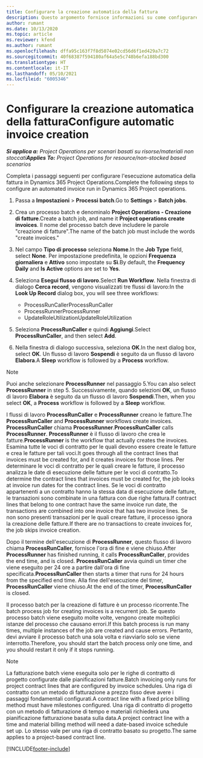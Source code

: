 ```yaml
---
title: Configurare la creazione automatica della fattura
description: Questo argomento fornisce informazioni su come configurare il sistema per generare fatture automaticamente.
author: rumant
ms.date: 10/13/2020
ms.topic: article
ms.reviewer: kfend
ms.author: rumant
ms.openlocfilehash: dffa95c163f7f8d5074e02cd56d6f1ed429a7c72
ms.sourcegitcommit: 40f68387f594180af64a5e5c748b6efa188bd300
ms.translationtype: HT
ms.contentlocale: it-IT
ms.lasthandoff: 05/10/2021
ms.locfileid: "6005346"
---
```

# <a name="configure-automatic-invoice-creation"></a><span data-ttu-id="3fd81-103">Configurare la creazione automatica della fattura</span><span class="sxs-lookup"><span data-stu-id="3fd81-103">Configure automatic invoice creation</span></span>

<span data-ttu-id="3fd81-104">_**Si applica a:** Project Operations per scenari basati su risorse/materiali non stoccati_</span><span class="sxs-lookup"><span data-stu-id="3fd81-104">_**Applies To:** Project Operations for resource/non-stocked based scenarios_</span></span>


<span data-ttu-id="3fd81-105">Completa i passaggi seguenti per configurare l'esecuzione automatica della fattura in Dynamics 365 Project Operations.</span><span class="sxs-lookup"><span data-stu-id="3fd81-105">Complete the following steps to configure an automated invoice run in Dynamics 365 Project operations.</span></span>

1. <span data-ttu-id="3fd81-106">Passa a **Impostazioni** > **Processi batch**.</span><span class="sxs-lookup"><span data-stu-id="3fd81-106">Go to **Settings** > **Batch jobs**.</span></span>
2. <span data-ttu-id="3fd81-107">Crea un processo batch e denominalo **Project Operations - Creazione di fatture**.</span><span class="sxs-lookup"><span data-stu-id="3fd81-107">Create a batch job, and name it **Project operations create invoices**.</span></span> <span data-ttu-id="3fd81-108">Il nome del processo batch deve includere le parole "creazione di fatture".</span><span class="sxs-lookup"><span data-stu-id="3fd81-108">The name of the batch job must include the words "create invoices."</span></span>
3. <span data-ttu-id="3fd81-109">Nel campo **Tipo di processo** seleziona **Nome**.</span><span class="sxs-lookup"><span data-stu-id="3fd81-109">In the **Job Type** field, select **None**.</span></span> <span data-ttu-id="3fd81-110">Per impostazione predefinita, le opzioni **Frequenza giornaliera** e **Attivo** sono impostate su **Sì**.</span><span class="sxs-lookup"><span data-stu-id="3fd81-110">By default, the **Frequency Daily** and **Is Active** options are set to **Yes**.</span></span>
4. <span data-ttu-id="3fd81-111">Seleziona **Esegui flusso di lavoro**.</span><span class="sxs-lookup"><span data-stu-id="3fd81-111">Select **Run Workflow**.</span></span> <span data-ttu-id="3fd81-112">Nella finestra di dialogo **Cerca record**, vengono visualizzati tre flussi di lavoro:</span><span class="sxs-lookup"><span data-stu-id="3fd81-112">In the **Look Up Record** dialog box, you will see three workflows:</span></span>

    - <span data-ttu-id="3fd81-113">ProcessRunCaller</span><span class="sxs-lookup"><span data-stu-id="3fd81-113">ProcessRunCaller</span></span>
    - <span data-ttu-id="3fd81-114">ProcessRunner</span><span class="sxs-lookup"><span data-stu-id="3fd81-114">ProcessRunner</span></span>
    - <span data-ttu-id="3fd81-115">UpdateRoleUtilization</span><span class="sxs-lookup"><span data-stu-id="3fd81-115">UpdateRoleUtilization</span></span>

5. <span data-ttu-id="3fd81-116">Seleziona **ProcessRunCaller** e quindi **Aggiungi**.</span><span class="sxs-lookup"><span data-stu-id="3fd81-116">Select **ProcessRunCaller**, and then select **Add**.</span></span>
6. <span data-ttu-id="3fd81-117">Nella finestra di dialogo successiva, seleziona **OK**.</span><span class="sxs-lookup"><span data-stu-id="3fd81-117">In the next dialog box, select **OK**.</span></span> <span data-ttu-id="3fd81-118">Un flusso di lavoro **Sospendi** è seguito da un flusso di lavoro **Elabora**.</span><span class="sxs-lookup"><span data-stu-id="3fd81-118">A **Sleep** workflow is followed by a **Process** workflow.</span></span>

  > [!NOTE]
  > <span data-ttu-id="3fd81-119">Puoi anche selezionare **ProcessRunner** nel passaggio 5.</span><span class="sxs-lookup"><span data-stu-id="3fd81-119">You can also select **ProcessRunner** in step 5.</span></span> <span data-ttu-id="3fd81-120">Successivamente, quando selezioni **OK**, un flusso di lavoro **Elabora** è seguito da un flusso di lavoro **Sospendi**.</span><span class="sxs-lookup"><span data-stu-id="3fd81-120">Then, when you select **OK**, a **Process** workflow is followed by a **Sleep** workflow.</span></span>

<span data-ttu-id="3fd81-121">I flussi di lavoro **ProcessRunCaller** e **ProcessRunner** creano le fatture.</span><span class="sxs-lookup"><span data-stu-id="3fd81-121">The **ProcessRunCaller** and **ProcessRunner** workflows create invoices.</span></span> <span data-ttu-id="3fd81-122">**ProcessRunCaller** chiama **ProcessRunner**.</span><span class="sxs-lookup"><span data-stu-id="3fd81-122">**ProcessRunCaller** calls **ProcessRunner**.</span></span> <span data-ttu-id="3fd81-123">**ProcessRunner** è il flusso di lavoro che crea le fatture.</span><span class="sxs-lookup"><span data-stu-id="3fd81-123">**ProcessRunner** is the workflow that actually creates the invoices.</span></span> <span data-ttu-id="3fd81-124">Esamina tutte le voci di contratto per le quali devono essere create le fatture e crea le fatture per tali voci.</span><span class="sxs-lookup"><span data-stu-id="3fd81-124">It goes through all the contract lines that invoices must be created for, and it creates invoices for those lines.</span></span> <span data-ttu-id="3fd81-125">Per determinare le voci di contratto per le quali creare le fatture, il processo analizza le date di esecuzione delle fatture per le voci di contratto.</span><span class="sxs-lookup"><span data-stu-id="3fd81-125">To determine the contract lines that invoices must be created for, the job looks at invoice run dates for the contract lines.</span></span> <span data-ttu-id="3fd81-126">Se le voci di contratto appartenenti a un contratto hanno la stessa data di esecuzione delle fatture, le transazioni sono combinate in una fattura con due righe fattura.</span><span class="sxs-lookup"><span data-stu-id="3fd81-126">If contract lines that belong to one contract have the same invoice run date, the transactions are combined into one invoice that has two invoice lines.</span></span> <span data-ttu-id="3fd81-127">Se non sono presenti transazioni per le quali creare fatture, il processo ignora la creazione delle fatture.</span><span class="sxs-lookup"><span data-stu-id="3fd81-127">If there are no transactions to create invoices for, the job skips invoice creation.</span></span>

<span data-ttu-id="3fd81-128">Dopo il termine dell'esecuzione di **ProcessRunner**, questo flusso di lavoro chiama **ProcessRunCaller**, fornisce l'ora di fine e viene chiuso.</span><span class="sxs-lookup"><span data-stu-id="3fd81-128">After **ProcessRunner** has finished running, it calls **ProcessRunCaller**, provides the end time, and is closed.</span></span> <span data-ttu-id="3fd81-129">**ProcessRunCaller** avvia quindi un timer che viene eseguito per 24 ore a partire dall'ora di fine specificata.</span><span class="sxs-lookup"><span data-stu-id="3fd81-129">**ProcessRunCaller** then starts a timer that runs for 24 hours from the specified end time.</span></span> <span data-ttu-id="3fd81-130">Alla fine dell'esecuzione del timer, **ProcessRunCaller** viene chiuso.</span><span class="sxs-lookup"><span data-stu-id="3fd81-130">At the end of the timer, **ProcessRunCaller** is closed.</span></span>

<span data-ttu-id="3fd81-131">Il processo batch per la creazione di fatture è un processo ricorrente.</span><span class="sxs-lookup"><span data-stu-id="3fd81-131">The batch process job for creating invoices is a recurrent job.</span></span> <span data-ttu-id="3fd81-132">Se questo processo batch viene eseguito molte volte, vengono create molteplici istanze del processo che causano errori.</span><span class="sxs-lookup"><span data-stu-id="3fd81-132">If this batch process is run many times, multiple instances of the job are created and cause errors.</span></span> <span data-ttu-id="3fd81-133">Pertanto, devi avviare il processo batch una sola volta e riavviarlo solo se viene interrotto.</span><span class="sxs-lookup"><span data-stu-id="3fd81-133">Therefore, you should start the batch process only one time, and you should restart it only if it stops running.</span></span>

> [!NOTE]
> <span data-ttu-id="3fd81-134">La fatturazione batch viene eseguita solo per le righe di contratto di progetto configurate dalle pianificazioni fatture.</span><span class="sxs-lookup"><span data-stu-id="3fd81-134">Batch invoicing only runs for project contract lines that are configured by invoice schedules.</span></span> <span data-ttu-id="3fd81-135">Una riga di contratto con un metodo di fatturazione a prezzo fisso deve avere i passaggi fondamentali configurati.</span><span class="sxs-lookup"><span data-stu-id="3fd81-135">A contract line with a fixed price billing method must have milestones configured.</span></span> <span data-ttu-id="3fd81-136">Una riga di contratto di progetto con un metodo di fatturazione di tempo e materiali richiederà una pianificazione fatturazione basata sulla data.</span><span class="sxs-lookup"><span data-stu-id="3fd81-136">A project contract line with a time and material billing method will need a date-based invoice schedule set up.</span></span> <span data-ttu-id="3fd81-137">Lo stesso vale per una riga di contratto basato su progetto.</span><span class="sxs-lookup"><span data-stu-id="3fd81-137">The same applies to a project-based contract line.</span></span>     


[!INCLUDE[footer-include](../includes/footer-banner.md)]